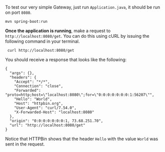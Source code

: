 To test our very simple Gateway, just run `Application.java`, it should be run on port `8080`.

```execute-1
mvn spring-boot:run
```

**Once the application is running**, make a request to `http://localhost:8080/get`. You can do this using cURL by issuing the following command in your terminal.

```execute-2
 curl http://localhost:8080/get
``` 

You should receive a response that looks like the following:

```
{
  "args": {},
  "headers": {
    "Accept": "*/*",
    "Connection": "close",
    "Forwarded": "proto=http;host=\"localhost:8080\";for=\"0:0:0:0:0:0:0:1:56207\"",
    "Hello": "World",
    "Host": "httpbin.org",
    "User-Agent": "curl/7.54.0",
    "X-Forwarded-Host": "localhost:8080"
  },
  "origin": "0:0:0:0:0:0:0:1, 73.68.251.70",
  "url": "http://localhost:8080/get"
}
```
Notice that HTTPBin shows that the header `Hello` with the value `World` was sent in the request.
